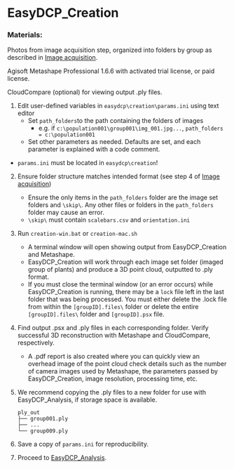 # EasyDCP_Creation

### Materials: 

Photos from image acquisition step, organized into folders by group as described in [Image acquisition](0_Image_acquisition.md).

Agisoft Metashape Professional 1.6.6 with activated trial license, or paid license.

CloudCompare (optional) for viewing output .ply files.

1. Edit user-defined variables in `easydcp\creation\params.ini` using text editor
   - Set `path_folders`to the path containing the folders of images
     - e.g. if `c:\population001\group001\img_001.jpg...`, `path_folders = c:\population001`
   - Set other parameters as needed. Defaults are set, and each parameter is explained with a code comment.
- `params.ini` must be located in `easydcp\creation`!
   
2. Ensure folder structure matches intended format (see step 4 of [Image acquisition](0_Image_acquisition.md))
   - Ensure the only items in the `path_folders` folder are the image set folders and `\skip\`. Any other files or folders in the `path_folders` folder may cause an error.
   - `\skip\` must contain `scalebars.csv` and `orientation.ini`

4. Run `creation-win.bat` or `creation-mac.sh`
   - A terminal window will open showing output from EasyDCP_Creation and Metashape.
   - EasyDCP_Creation will work through each image set folder (imaged group of plants) and produce a 3D point cloud, outputted to .ply format.
   - If you must close the terminal window (or an error occurs) while EasyDCP_Creation is running, there may be a `lock` file left in the last folder that was being processed. You must either delete the .lock file from within the `[groupID].files\` folder or delete the entire `[groupID].files\` folder and `[groupID].psx` file.
   
5. Find output .psx and .ply files in each corresponding folder. Verify successful 3D reconstruction with Metashape and CloudCompare, respectively. 
   
   - A .pdf report is also created where you can quickly view an overhead image of the point cloud check details such as the number of camera images used by Metashape, the parameters passed by EasyDCP_Creation, image resolution, processing time, etc.
   
5. We recommend copying the .ply files to a new folder for use with EasyDCP_Analysis, if storage space is available.

   ```population001
   ply_out
   ├── group001.ply
   ├── ...
   └── group009.ply
   ```

6. Save a copy of `params.ini` for reproducibility.

7. Proceed to [EasyDCP_Analysis](2_EasyDCP_Analysis.md).